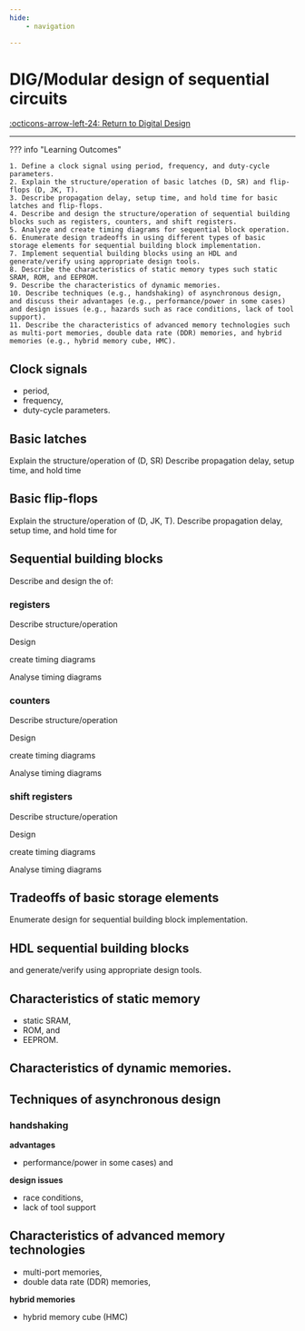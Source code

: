 ```yaml
---
hide:
    - navigation 

---
```


# DIG/Modular design of sequential circuits

[:octicons-arrow-left-24: Return to Digital Design](/Knowledge-Notebook/Digital-Design/)

---

??? info "Learning Outcomes"

    1. Define a clock signal using period, frequency, and duty-cycle parameters.
    2. Explain the structure/operation of basic latches (D, SR) and flip-flops (D, JK, T).
    3. Describe propagation delay, setup time, and hold time for basic latches and flip-flops.
    4. Describe and design the structure/operation of sequential building blocks such as registers, counters, and shift registers.
    5. Analyze and create timing diagrams for sequential block operation.
    6. Enumerate design tradeoffs in using different types of basic storage elements for sequential building block implementation.
    7. Implement sequential building blocks using an HDL and generate/verify using appropriate design tools.
    8. Describe the characteristics of static memory types such static SRAM, ROM, and EEPROM.
    9. Describe the characteristics of dynamic memories.
    10. Describe techniques (e.g., handshaking) of asynchronous design, and discuss their advantages (e.g., performance/power in some cases) and design issues (e.g., hazards such as race conditions, lack of tool support).
    11. Describe the characteristics of advanced memory technologies such as multi-port memories, double data rate (DDR) memories, and hybrid memories (e.g., hybrid memory cube, HMC).

## Clock signals

- period, 
- frequency, 
- duty-cycle parameters.

## Basic latches 

Explain the structure/operation of (D, SR)
Describe propagation delay, setup time, and hold time

## Basic flip-flops 

Explain the structure/operation of (D, JK, T).
Describe propagation delay, setup time, and hold time for 


## Sequential building blocks

Describe and design the  of:

### registers

Describe structure/operation

Design

create timing diagrams

Analyse timing diagrams

### counters

Describe structure/operation

Design

create timing diagrams

Analyse timing diagrams

### shift registers

Describe structure/operation

Design

create timing diagrams

Analyse timing diagrams

## Tradeoffs of basic storage elements 

Enumerate design
for sequential building block implementation.

## HDL sequential building blocks

and generate/verify using appropriate design tools.

## Characteristics of static memory 

- static SRAM, 
- ROM, and 
- EEPROM.
  
## Characteristics of dynamic memories.

## Techniques of asynchronous design

### handshaking

**advantages** 

- performance/power in some cases) and 

**design issues** 

- race conditions, 
- lack of tool support
  
## Characteristics of advanced memory technologies

- multi-port memories, 
- double data rate (DDR) memories, 

**hybrid memories** 

- hybrid memory cube (HMC)


